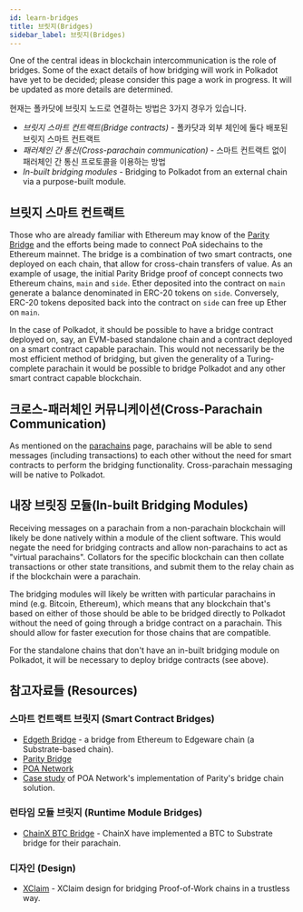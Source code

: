 ```yaml
---
id: learn-bridges
title: 브릿지(Bridges)
sidebar_label: 브릿지(Bridges)
---
```


One of the central ideas in blockchain intercommunication is the role of bridges. Some of the exact details of how bridging will work in Polkadot have yet to be decided; please consider this page a work in progress. It will be updated as more details are determined.

현재는 폴카닷에 브릿지 노드로 연결하는 방법은 3가지 경우가 있습니다.

- *브릿지 스마트 컨트랙트(Bridge contracts)* - 폴카닷과 외부 체인에 둘다 배포된 브릿지 스마트 컨트랙트
- *패러체인 간 통신(Cross-parachain communication)* - 스마트 컨트랙트 없이 패러체인 간 통신 프로토콜을 이용하는 방법
- _In-built bridging modules_ - Bridging to Polkadot from an external chain via a purpose-built module.

## 브릿지 스마트 컨트랙트

Those who are already familiar with Ethereum may know of the [Parity Bridge](https://github.com/paritytech/parity-bridge) and the efforts being made to connect PoA sidechains to the Ethereum mainnet. The bridge is a combination of two smart contracts, one deployed on each chain, that allow for cross-chain transfers of value. As an example of usage, the initial Parity Bridge proof of concept connects two Ethereum chains, `main` and `side`. Ether deposited into the contract on `main` generate a balance denominated in ERC-20 tokens on `side`. Conversely, ERC-20 tokens deposited back into the contract on `side` can free up Ether on `main`.

In the case of Polkadot, it should be possible to have a bridge contract deployed on, say, an EVM-based standalone chain and a contract deployed on a smart contract capable parachain. This would not necessarily be the most efficient method of bridging, but given the generality of a Turing-complete parachain it would be possible to bridge Polkadot and any other smart contract capable blockchain.

## 크로스-패러체인 커뮤니케이션(Cross-Parachain Communication)

As mentioned on the [parachains](learn-parachains) page, parachains will be able to send messages (including transactions) to each other without the need for smart contracts to perform the bridging functionality. Cross-parachain messaging will be native to Polkadot.

## 내장 브릿징 모듈(In-built Bridging Modules)

Receiving messages on a parachain from a non-parachain blockchain will likely be done natively within a module of the client software. This would negate the need for bridging contracts and allow non-parachains to act as "virtual parachains". Collators for the specific blockchain can then collate transactions or other state transitions, and submit them to the relay chain as if the blockchain were a parachain.

The bridging modules will likely be written with particular parachains in mind (e.g. Bitcoin, Ethereum), which means that any blockchain that's based on either of those should be able to be bridged directly to Polkadot without the need of going through a bridge contract on a parachain. This should allow for faster execution for those chains that are compatible.

For the standalone chains that don't have an in-built bridging module on Polkadot, it will be necessary to deploy bridge contracts (see above).

## 참고자료들 (Resources)

### 스마트 컨트랙트 브릿지 (Smart Contract Bridges)

- [Edgeth Bridge](https://github.com/hicommonwealth/edgeth_bridge/) - a bridge from Ethereum to Edgeware chain (a Substrate-based chain).
- [Parity Bridge](https://github.com/paritytech/parity-bridge)
- [POA Network](https://poa.network/)
- [Case study](https://medium.com/giveth/ethereum-dapp-scaling-poa-network-acee8a51e772) of POA Network's implementation of Parity's bridge chain solution.

### 런타임 모듈 브릿지 (Runtime Module Bridges)

- [ChainX BTC Bridge](https://github.com/chainx-org/ChainX/tree/develop/cxrml/bridge/btc) - ChainX have implemented a BTC to Substrate bridge for their parachain.

### 디자인 (Design)

- [XClaim](https://eprint.iacr.org/2018/643.pdf) - XClaim design for bridging Proof-of-Work chains in a trustless way.
